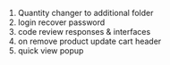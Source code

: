 1. Quantity changer to additional folder
2. login recover password
4. code review responses & interfaces
6. on remove product update cart header
7. quick view popup